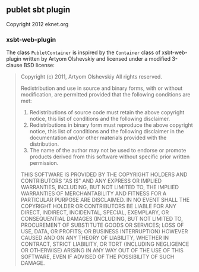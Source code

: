 ## publet sbt plugin

Copyright 2012 eknet.org


### xsbt-web-plugin

The class `PubletContainer` is inspired by the `Container` class of
xsbt-web-plugin written by Artyom Olshevskiy and licensed under a
modified 3-clause BSD license:

> Copyright (c) 2011, Artyom Olshevskiy
> All rights reserved.
>
> Redistribution and use in source and binary forms, with or without
> modification, are permitted provided that the following conditions are
> met:
> 1. Redistributions of source code must retain the above copyright
>    notice, this list of conditions and the following disclaimer.
> 2. Redistributions in binary form must reproduce the above copyright
>    notice, this list of conditions and the following disclaimer in the
>    documentation and/or other materials provided with the distribution.
> 3. The name of the author may not be used to endorse or promote
>    products derived from this software without specific prior written
>    permission.
>
>
> THIS SOFTWARE IS PROVIDED BY THE COPYRIGHT HOLDERS AND CONTRIBUTORS
> "AS IS" AND ANY EXPRESS OR IMPLIED WARRANTIES, INCLUDING, BUT NOT
> LIMITED TO, THE IMPLIED WARRANTIES OF MERCHANTABILITY AND FITNESS FOR
> A PARTICULAR PURPOSE ARE DISCLAIMED. IN NO EVENT SHALL THE COPYRIGHT
> HOLDER OR CONTRIBUTORS BE LIABLE FOR ANY DIRECT, INDIRECT, INCIDENTAL,
> SPECIAL, EXEMPLARY, OR CONSEQUENTIAL DAMAGES (INCLUDING, BUT NOT
> LIMITED TO, PROCUREMENT OF SUBSTITUTE GOODS OR SERVICES; LOSS OF USE,
> DATA, OR PROFITS; OR BUSINESS INTERRUPTION) HOWEVER CAUSED AND ON ANY
> THEORY OF LIABILITY, WHETHER IN CONTRACT, STRICT LIABILITY, OR TORT
> (INCLUDING NEGLIGENCE OR OTHERWISE) ARISING IN ANY WAY OUT OF THE USE
> OF THIS SOFTWARE, EVEN IF ADVISED OF THE POSSIBILITY OF SUCH DAMAGE.